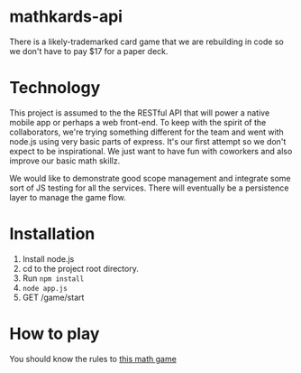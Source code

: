 # mathkards-api

There is a likely-trademarked card game that we are rebuilding in code so we don't have to pay $17 for a paper deck.

# Technology

This project is assumed to the the RESTful API that will power a native mobile app or perhaps a web front-end. To keep with the spirit of the collaborators, we're trying something different for the team and went with node.js using very basic parts of express. It's our first attempt so we don't expect to be inspirational. We just want to have fun with coworkers and also improve our basic math skillz.

We would like to demonstrate good scope management and integrate some sort of JS testing for all the services. There will eventually be a persistence layer to manage the game flow.


# Installation

1. Install node.js
1. cd to the project root directory.
1. Run `npm install`
1. `node app.js`
1. GET /game/start

# How to play

You should know the rules to [this math game](https://en.wikipedia.org/wiki/Krypto_(game))
